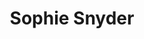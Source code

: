 ---
title: Sophie Snyder
permalink: /stories/sophie-snyder
layout: biography
group: Story Finder
---